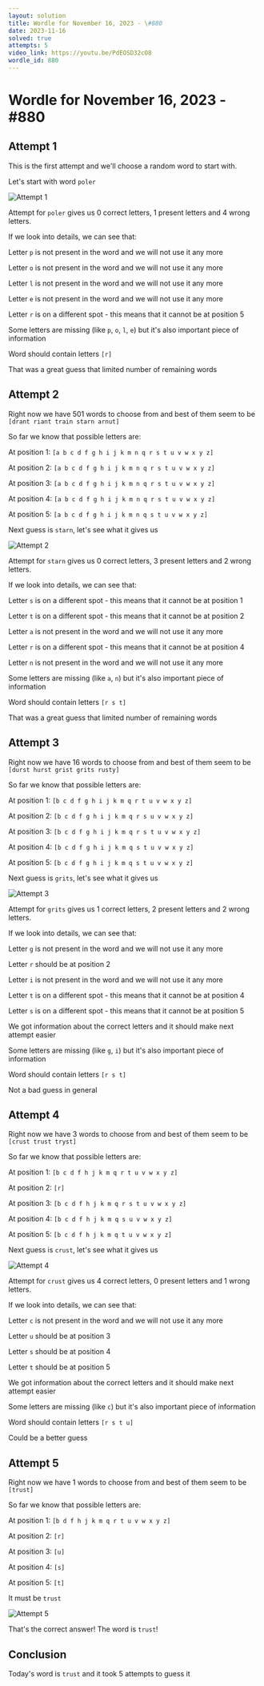 ```yaml
---
layout: solution
title: Wordle for November 16, 2023 - \#880
date: 2023-11-16
solved: true
attempts: 5
video_link: https://youtu.be/PdEOSD32cO8
wordle_id: 880
---
```


# Wordle for November 16, 2023 - \#880

## Attempt 1

This is the first attempt and we'll choose a random word to start with.

Let's start with word `poler`

![Attempt 1](2023-11-16/attempt-1.png)

Attempt for `poler` gives us 0 correct letters, 1 present letters and 4 wrong letters.

If we look into details, we can see that:

Letter `p` is not present in the word and we will not use it any more

Letter `o` is not present in the word and we will not use it any more

Letter `l` is not present in the word and we will not use it any more

Letter `e` is not present in the word and we will not use it any more

Letter `r` is on a different spot - this means that it cannot be at position 5

Some letters are missing (like `p`, `o`, `l`, `e`) but it's also important piece of information

Word should contain letters `[r]`

That was a great guess that limited number of remaining words



## Attempt 2

Right now we have 501 words to choose from and best of them seem to be `[drant riant train starn arnut]`

So far we know that possible letters are:

At position 1: `[a b c d f g h i j k m n q r s t u v w x y z]`

At position 2: `[a b c d f g h i j k m n q r s t u v w x y z]`

At position 3: `[a b c d f g h i j k m n q r s t u v w x y z]`

At position 4: `[a b c d f g h i j k m n q r s t u v w x y z]`

At position 5: `[a b c d f g h i j k m n q s t u v w x y z]`

Next guess is `starn`, let's see what it gives us

![Attempt 2](2023-11-16/attempt-2.png)

Attempt for `starn` gives us 0 correct letters, 3 present letters and 2 wrong letters.

If we look into details, we can see that:

Letter `s` is on a different spot - this means that it cannot be at position 1

Letter `t` is on a different spot - this means that it cannot be at position 2

Letter `a` is not present in the word and we will not use it any more

Letter `r` is on a different spot - this means that it cannot be at position 4

Letter `n` is not present in the word and we will not use it any more

Some letters are missing (like `a`, `n`) but it's also important piece of information

Word should contain letters `[r s t]`

That was a great guess that limited number of remaining words



## Attempt 3

Right now we have 16 words to choose from and best of them seem to be `[durst hurst grist grits rusty]`

So far we know that possible letters are:

At position 1: `[b c d f g h i j k m q r t u v w x y z]`

At position 2: `[b c d f g h i j k m q r s u v w x y z]`

At position 3: `[b c d f g h i j k m q r s t u v w x y z]`

At position 4: `[b c d f g h i j k m q s t u v w x y z]`

At position 5: `[b c d f g h i j k m q s t u v w x y z]`

Next guess is `grits`, let's see what it gives us

![Attempt 3](2023-11-16/attempt-3.png)

Attempt for `grits` gives us 1 correct letters, 2 present letters and 2 wrong letters.

If we look into details, we can see that:

Letter `g` is not present in the word and we will not use it any more

Letter `r` should be at position 2

Letter `i` is not present in the word and we will not use it any more

Letter `t` is on a different spot - this means that it cannot be at position 4

Letter `s` is on a different spot - this means that it cannot be at position 5

We got information about the correct letters and it should make next attempt easier

Some letters are missing (like `g`, `i`) but it's also important piece of information

Word should contain letters `[r s t]`

Not a bad guess in general



## Attempt 4

Right now we have 3 words to choose from and best of them seem to be `[crust trust tryst]`

So far we know that possible letters are:

At position 1: `[b c d f h j k m q r t u v w x y z]`

At position 2: `[r]`

At position 3: `[b c d f h j k m q r s t u v w x y z]`

At position 4: `[b c d f h j k m q s u v w x y z]`

At position 5: `[b c d f h j k m q t u v w x y z]`

Next guess is `crust`, let's see what it gives us

![Attempt 4](2023-11-16/attempt-4.png)

Attempt for `crust` gives us 4 correct letters, 0 present letters and 1 wrong letters.

If we look into details, we can see that:

Letter `c` is not present in the word and we will not use it any more

Letter `u` should be at position 3

Letter `s` should be at position 4

Letter `t` should be at position 5

We got information about the correct letters and it should make next attempt easier

Some letters are missing (like `c`) but it's also important piece of information

Word should contain letters `[r s t u]`

Could be a better guess



## Attempt 5

Right now we have 1 words to choose from and best of them seem to be `[trust]`

So far we know that possible letters are:

At position 1: `[b d f h j k m q r t u v w x y z]`

At position 2: `[r]`

At position 3: `[u]`

At position 4: `[s]`

At position 5: `[t]`

It must be `trust`

![Attempt 5](2023-11-16/attempt-5.png)

That's the correct answer! The word is `trust`!

## Conclusion

Today's word is `trust` and it took 5 attempts to guess it

